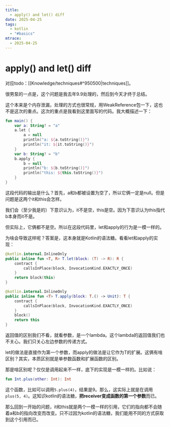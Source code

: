 ```yaml
---
title:
  - apply() and let() diff
date: 2025-04-25
tags:
  - kotlin
  - "#basics"
mtrace:
  - 2025-04-25
---
```


# apply() and let() diff

对应todo：[[Knowledge/techniques#^950500|techniques]]。

很男泵的一点是，这个问题是我去年9.9处理的，然后到今天才终于总结。

这个本来是个内存泄漏，处理的方式也很常规，用WeakReference包一下，这也不是这次的重点。这次的重点是我看到这里面写的代码。我大概描述一下：

```kotlin
fun main() {
    var a: String? = "a"
    a.let {
        a = null
        println("a: ${a.toString()}")
        println("it: ${it.toString()}")
    }
    var b: String? = "b"
    b.apply {
        b = null
        println("b: ${b.toString()}")
        println("this: ${this.toString()}")
    }
}
```

这段代码的输出是什么？首先，a和b都被设置为空了，所以它俩一定是null。但是问题是这两个it和this会怎样。

我们会（至少我是的）下意识认为，it不是空，this是空。因为下意识认为this指代b本身而it不是。

但实际上，它俩都不是空。所以在这段代码里，let和apply的行为是一模一样的。

为啥会导致这样呢？答案是，这本身就是Kotlin的语法糖。看看let和apply的实现：

```kotlin
@kotlin.internal.InlineOnly
public inline fun <T, R> T.let(block: (T) -> R): R {
    contract {
        callsInPlace(block, InvocationKind.EXACTLY_ONCE)
    }
    return block(this)
}

@kotlin.internal.InlineOnly
public inline fun <T> T.apply(block: T.() -> Unit): T {
    contract {
        callsInPlace(block, InvocationKind.EXACTLY_ONCE)
    }
    block()
    return this
}
```

返回值的区别我们不看，就看参数，是一个lambda。这个lambda的返回值我们也不关心。我们只关心左边参数的传递方式。

let的做法是直接作为第一个参数，而apply的做法是让它作为T的扩展。这俩有啥区别？其实，本质区别就是单参数函数和扩展函数的区别。

那是啥区别呢？仅仅是调用起来不一样，底下的实现是一模一样的。比如说：

```kotlin
fun Int.plus(other: Int): Int
```

这个函数，比如可以调用`5.plus(4)`，结果是9。那么，这实际上就是在调用`plus(5, 4)`。这知识kotlin的语法糖，**把receiver变成函数的第一个参数**而已。

那么回到一开始的问题，it和this就是两个一模一样的引用，它们的指向都不会随着a和b的指向改变而改变。只不过因为kotlin的语法糖，我们能用不同的方式获取到这个引用而已。